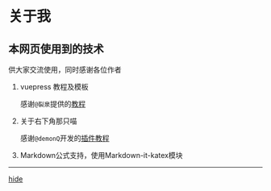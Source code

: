# 关于我

## 本网页使用到的技术

供大家交流使用，同时感谢各位作者

1. vuepress 教程及模板

    感谢`@裂泉`提供的[教程](https://juejin.im/post/5dce1e0e5188254eda3936c5)

2. 关于右下角那只喵

    感谢`@demonQ`开发的[插件教程](https://juejin.im/post/5d5137066fb9a06b2a203214)

3. Markdown公式支持，使用Markdown-it-katex模块

---

[hide](hide.md)
